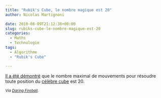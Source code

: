 ```yaml
---
title: "Rubik's Cube, le nombre magique est 20"
author: Nicolas Martignoni

date: 2010-08-09T21:12:38+00:00
slug: rubiks-cube-le-nombre-magique-est-20
categories:
  - Maths
  - Technologie
tags:
  - Algorithme
  - "Rubik's Cube"

---
```

[Il a été démontré][1] que le nombre maximal de mouvements pour résoudre toute position du [célèbre cube][2] est 20.

<small>_Via [Daring Fireball][3]._</small>

 [1]: http://www.cube20.org/
 [2]: https://www.rubiks.com/
 [3]: https://daringfireball.net/linked/2010/08/10/rubiks-cube

<!--more-->
